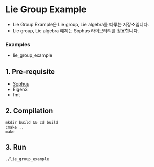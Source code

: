 # Lie Group Example
* Lie Group Example은 Lie group, Lie algebra를 다루는 저장소입니다.
* Lie group, Lie algebra 예제는 Sophus 라이브러리를 활용합니다.

### Examples
* lie_group_example

## 1. Pre-requisite
* [Sophus](https://github.com/strasdat/Sophus)
* Eigen3
* fmt

## 2. Compilation
```
mkdir build && cd build
cmake ..
make
```

## 3. Run
```
./lie_group_example
```


